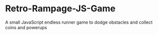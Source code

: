 # Retro-Rampage-JS-Game
 A small JavaScript endless runner game to dodge obstacles and collect coins and powerups
